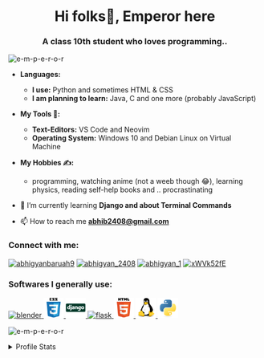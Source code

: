 <h1 align="center">Hi folks👋, Emperor here</h1>
<h3 align="center">A class 10th student who loves programming..</h3>

<p align="left"> <img src="https://komarev.com/ghpvc/?username=e-m-p-e-r-o-r&label=Profile%20views&color=0e75b6&style=flat" alt="e-m-p-e-r-o-r" /> </p>

- **Languages:**
  - **I use:** Python and sometimes HTML & CSS
  - **I am planning to learn:** Java, C and one more (probably JavaScript)

- **My Tools 🔧:**
  - **Text-Editors:** VS Code and Neovim 
  - **Operating System:** Windows 10 and Debian Linux on Virtual Machine
 
- **My Hobbies ✍:**
  - programming, watching anime (not a weeb though 😂), learning physics, reading self-help books and .. procrastinating
 
- 🌱 I’m currently learning **Django and about Terminal Commands**

- 📫 How to reach me **abhib2408@gmail.com**


<h3 align="left">Connect with me:</h3>
<p align="left">
<a href="https://twitter.com/abhigyanbaruah9" target="blank"><img align="center" src="https://cdn.jsdelivr.net/npm/simple-icons@3.0.1/icons/twitter.svg" alt="abhigyanbaruah9" height="30" width="40" /></a>
<a href="https://instagram.com/abhigyan_2408" target="blank"><img align="center" src="https://cdn.jsdelivr.net/npm/simple-icons@3.0.1/icons/instagram.svg" alt="abhigyan_2408" height="30" width="40" /></a>
<a href="https://www.hackerrank.com/abhigyan_1" target="blank"><img align="center" src="https://cdn.jsdelivr.net/npm/simple-icons@3.0.1/icons/hackerrank.svg" alt="abhigyan_1" height="30" width="40" /></a>
<a href="https://discord.gg/xWVk52fE" target="blank"><img align="center" src="https://cdn.jsdelivr.net/npm/simple-icons@3.0.1/icons/discord.svg" alt="xWVk52fE" height="30" width="40" /></a>
</p>

<h3 align="left">Softwares I generally use:</h3>
<p align="left"> <a href="https://www.blender.org/" target="_blank"> <img src="https://download.blender.org/branding/community/blender_community_badge_white.svg" alt="blender" width="40" height="40"/> </a> <a href="https://www.w3schools.com/css/" target="_blank"> <img src="https://raw.githubusercontent.com/devicons/devicon/master/icons/css3/css3-original-wordmark.svg" alt="css3" width="40" height="40"/> </a> <a href="https://www.djangoproject.com/" target="_blank"> <img src="https://raw.githubusercontent.com/devicons/devicon/master/icons/django/django-original.svg" alt="django" width="40" height="40"/> </a> <a href="https://flask.palletsprojects.com/" target="_blank"> <img src="https://www.vectorlogo.zone/logos/pocoo_flask/pocoo_flask-icon.svg" alt="flask" width="40" height="40"/> </a> <a href="https://www.w3.org/html/" target="_blank"> <img src="https://raw.githubusercontent.com/devicons/devicon/master/icons/html5/html5-original-wordmark.svg" alt="html5" width="40" height="40"/> </a> <a href="https://www.linux.org/" target="_blank"> <img src="https://raw.githubusercontent.com/devicons/devicon/master/icons/linux/linux-original.svg" alt="linux" width="40" height="40"/> </a> <a href="https://www.python.org" target="_blank"> <img src="https://raw.githubusercontent.com/devicons/devicon/master/icons/python/python-original.svg" alt="python" width="40" height="40"/> </a> </p>

<p><img align="center" src="https://github-readme-stats.vercel.app/api/top-langs?username=e-m-p-e-r-o-r&show_icons=true&locale=en&layout=compact" alt="e-m-p-e-r-o-r" /></p>

<details>
  <summary> Profile Stats </summary>
  <br/>
  <img src="https://github-readme-stats.vercel.app/api/?username=E-M-P-E-R-O-R&layout=compact&show_icons=true&include_all_commits=true&hide_border=false&theme=radical"/>  
</details>



